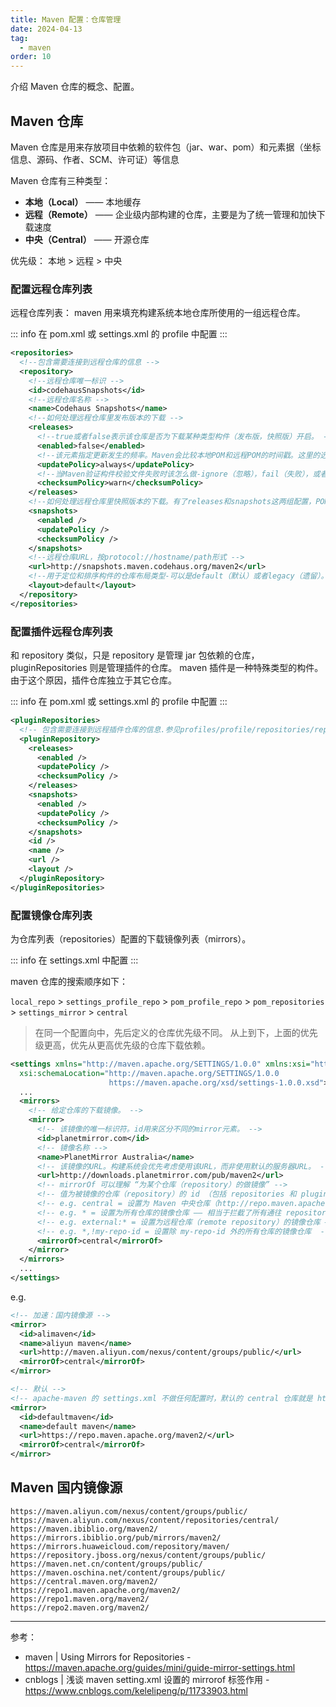 ```yaml
---
title: Maven 配置：仓库管理
date: 2024-04-13
tag:
  - maven
order: 10
---
```


介绍 Maven 仓库的概念、配置。

<!-- more -->

## Maven 仓库

Maven 仓库是用来存放项目中依赖的软件包（jar、war、pom）和元素据（坐标信息、源码、作者、SCM、许可证）等信息

Maven 仓库有三种类型：

- **本地（Local）** —— 本地缓存
- **远程（Remote）** —— 企业级内部构建的仓库，主要是为了统一管理和加快下载速度
- **中央（Central）** —— 开源仓库

优先级： 本地 > 远程 > 中央

### 配置远程仓库列表

远程仓库列表： maven 用来填充构建系统本地仓库所使用的一组远程仓库。

::: info
在 pom.xml 或 settings.xml 的 profile 中配置
:::

```xml
<repositories>
  <!--包含需要连接到远程仓库的信息 -->
  <repository>
    <!--远程仓库唯一标识 -->
    <id>codehausSnapshots</id>
    <!--远程仓库名称 -->
    <name>Codehaus Snapshots</name>
    <!--如何处理远程仓库里发布版本的下载 -->
    <releases>
      <!--true或者false表示该仓库是否为下载某种类型构件（发布版，快照版）开启。 -->
      <enabled>false</enabled>
      <!--该元素指定更新发生的频率。Maven会比较本地POM和远程POM的时间戳。这里的选项是：always（一直），daily（默认，每日），interval：X（这里X是以分钟为单位的时间间隔），或者never（从不）。 -->
      <updatePolicy>always</updatePolicy>
      <!--当Maven验证构件校验文件失败时该怎么做-ignore（忽略），fail（失败），或者warn（警告）。 -->
      <checksumPolicy>warn</checksumPolicy>
    </releases>
    <!--如何处理远程仓库里快照版本的下载。有了releases和snapshots这两组配置，POM就可以在每个单独的仓库中，为每种类型的构件采取不同的策略。例如，可能有人会决定只为开发目的开启对快照版本下载的支持。参见repositories/repository/releases元素 -->
    <snapshots>
      <enabled />
      <updatePolicy />
      <checksumPolicy />
    </snapshots>
    <!--远程仓库URL，按protocol://hostname/path形式 -->
    <url>http://snapshots.maven.codehaus.org/maven2</url>
    <!--用于定位和排序构件的仓库布局类型-可以是default（默认）或者legacy（遗留）。Maven 2为其仓库提供了一个默认的布局；然而，Maven 1.x有一种不同的布局。我们可以使用该元素指定布局是default（默认）还是legacy（遗留）。 -->
    <layout>default</layout>
  </repository>
</repositories>
```

### 配置插件远程仓库列表

和 repository 类似，只是 repository 是管理 jar 包依赖的仓库，pluginRepositories 则是管理插件的仓库。
maven 插件是一种特殊类型的构件。由于这个原因，插件仓库独立于其它仓库。

::: info
在 pom.xml 或 settings.xml 的 profile 中配置
:::

```xml
<pluginRepositories>
  <!-- 包含需要连接到远程插件仓库的信息.参见profiles/profile/repositories/repository元素的说明 -->
  <pluginRepository>
    <releases>
      <enabled />
      <updatePolicy />
      <checksumPolicy />
    </releases>
    <snapshots>
      <enabled />
      <updatePolicy />
      <checksumPolicy />
    </snapshots>
    <id />
    <name />
    <url />
    <layout />
  </pluginRepository>
</pluginRepositories>
```

### 配置镜像仓库列表

为仓库列表（repositories）配置的下载镜像列表（mirrors）。

::: info
在 settings.xml 中配置
:::

maven 仓库的搜索顺序如下：

`local_repo` > `settings_profile_repo` > `pom_profile_repo` > `pom_repositories` > `settings_mirror` > `central`

> 在同一个配置向中，先后定义的仓库优先级不同。
> 从上到下，上面的优先级更高，优先从更高优先级的仓库下载依赖。

```xml
<settings xmlns="http://maven.apache.org/SETTINGS/1.0.0" xmlns:xsi="http://www.w3.org/2001/XMLSchema-instance"
  xsi:schemaLocation="http://maven.apache.org/SETTINGS/1.0.0
                      https://maven.apache.org/xsd/settings-1.0.0.xsd">
  ...
  <mirrors>
    <!-- 给定仓库的下载镜像。 -->
    <mirror>
      <!-- 该镜像的唯一标识符。id用来区分不同的mirror元素。 -->
      <id>planetmirror.com</id>
      <!-- 镜像名称 -->
      <name>PlanetMirror Australia</name>
      <!-- 该镜像的URL。构建系统会优先考虑使用该URL，而非使用默认的服务器URL。 -->
      <url>http://downloads.planetmirror.com/pub/maven2</url>
      <!-- mirrorOf 可以理解 “为某个仓库（repository）的做镜像” -->
      <!-- 值为被镜像的仓库（repository）的 id （包括 repositories 和 pluginRepositories） -->
      <!-- e.g. central = 设置为 Maven 中央仓库（http://repo.maven.apache.org/maven2/）的镜像仓库 -->
      <!-- e.g. * = 设置为所有仓库的镜像仓库 —— 相当于拦截了所有通往 repository 的请求，重定向到 mirror 地址 -->
      <!-- e.g. external:* = 设置为远程仓库（remote repository）的镜像仓库 —— 如果本地库存在就用本地库的，如果本地没有所有下载就用 mirror 配置的 url 下载 -->
      <!-- e.g. *,!my-repo-id = 设置除 my-repo-id 外的所有仓库的镜像仓库  -->
      <mirrorOf>central</mirrorOf>
    </mirror>
  </mirrors>
  ...
</settings>
```

e.g.

```xml
<!-- 加速：国内镜像源 -->
<mirror>
  <id>alimaven</id>
  <name>aliyun maven</name>
  <url>http://maven.aliyun.com/nexus/content/groups/public/</url>
  <mirrorOf>central</mirrorOf>
</mirror>

<!-- 默认 -->
<!-- apache-maven 的 settings.xml 不做任何配置时，默认的 central 仓库就是 https://repo.maven.apache.org/maven2/ -->
<mirror>
  <id>defaultmaven</id>
  <name>default maven</name>
  <url>https://repo.maven.apache.org/maven2/</url>
  <mirrorOf>central</mirrorOf>
</mirror>
```

## Maven 国内镜像源

```
https://maven.aliyun.com/nexus/content/groups/public/
https://maven.aliyun.com/nexus/content/repositories/central/
https://maven.ibiblio.org/maven2/
https://mirrors.ibiblio.org/pub/mirrors/maven2/
https://mirrors.huaweicloud.com/repository/maven/
https://repository.jboss.org/nexus/content/groups/public/
https://maven.net.cn/content/groups/public/
https://maven.oschina.net/content/groups/public/
https://central.maven.org/maven2/
https://repo1.maven.apache.org/maven2/
https://repo1.maven.org/maven2/
https://repo2.maven.org/maven2/
```

---

参考：

- maven | Using Mirrors for Repositories - <https://maven.apache.org/guides/mini/guide-mirror-settings.html>
- cnblogs | 浅谈 maven setting.xml 设置的 mirrorof 标签作用 - <https://www.cnblogs.com/kelelipeng/p/11733903.html>
